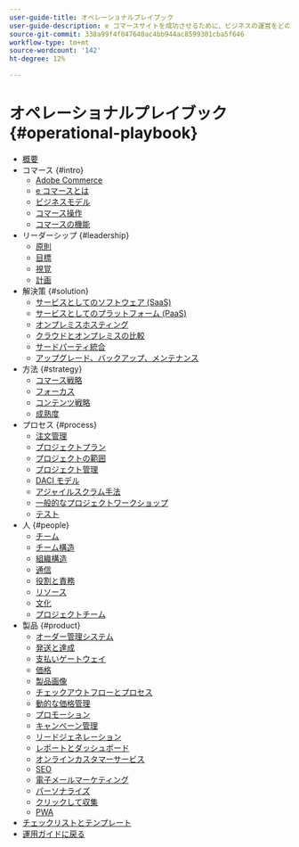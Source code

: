 ```yaml
---
user-guide-title: オペレーショナルプレイブック
user-guide-description: e コマースサイトを成功させるために、ビジネスの運営をどのように準備すればよいかについて学習します。
source-git-commit: 338a99f4f047640ac4bb944ac8599301cba5f646
workflow-type: tm+mt
source-wordcount: '142'
ht-degree: 12%

---
```



# オペレーショナルプレイブック {#operational-playbook}

- [概要](overview.md)
- コマース {#intro}
   - [Adobe Commerce](intro/commerce.md)
   - [e コマースとは](intro/ecommerce.md)
   - [ビジネスモデル](intro/business-model.md)
   - [コマース操作](intro/operations.md)
   - [コマースの機能](intro/features.md)
- リーダーシップ {#leadership}
   - [原則](leadership/principles.md)
   - [目標](leadership/goals.md)
   - [視覚](leadership/vision.md)
   - [計画](leadership/planning.md)
- 解決策 {#solution}
   - [サービスとしてのソフトウェア (SaaS)](solution/software-service.md)
   - [サービスとしてのプラットフォーム (PaaS)](solution/platform-service.md)
   - [オンプレミスホスティング](solution/on-premises.md)
   - [クラウドとオンプレミスの比較](solution/hosting-comparison.md)
   - [サードパーティ統合](solution/integrations.md)
   - [アップグレード、バックアップ、メンテナンス](solution/maintenance.md)
- 方法 {#strategy}
   - [コマース戦略](strategy/commerce.md)
   - [フォーカス](strategy/focus.md)
   - [コンテンツ戦略](strategy/content.md)
   - [成熟度](strategy/maturity.md)
- プロセス {#process}
   - [注文管理](process/order-management.md)
   - [プロジェクトプラン](process/project-plan.md)
   - [プロジェクトの範囲](process/project-scope.md)
   - [プロジェクト管理](process/project-management.md)
   - [DACI モデル](process/project-management-framework.md)
   - [アジャイルスクラム手法](process/agile-scrum.md)
   - [一般的なプロジェクトワークショップ](process/project-workshops.md)
   - [テスト](process/testing.md)
- 人 {#people}
   - [チーム](people/teams.md)
   - [チーム構造](people/team-structure.md)
   - [組織構造](people/organizational-structure.md)
   - [通信](people/communication.md)
   - [役割と責務](people/roles-responsibilities.md)
   - [リソース](people/resources.md)
   - [文化](people/culture.md)
   - [プロジェクトチーム](people/project-teams.md)
- 製品 {#product}
   - [オーダー管理システム](product/order-management-systems.md)
   - [発送と達成](product/shipping-fulfillment.md)
   - [支払いゲートウェイ](product/payment-gateways.md)
   - [価格](product/pricing.md)
   - [製品画像](product/images.md)
   - [チェックアウトフローとプロセス](product/checkout.md)
   - [動的な価格管理](product/dynamic-pricing.md)
   - [プロモーション](product/promotions.md)
   - [キャンペーン管理](product/campaign-management.md)
   - [リードジェネレーション](product/lead-generation.md)
   - [レポートとダッシュボード](product/reporting.md)
   - [オンラインカスタマーサービス](product/customer-service.md)
   - [SEO](product/search-engine-optimization.md)
   - [電子メールマーケティング](product/marketing.md)
   - [パーソナライズ](product/personalization.md)
   - [クリックして収集](product/click-collect.md)
   - [PWA](product/progressive-web-app.md)
- [チェックリストとテンプレート](checklists-templates/home.md)
- [運用ガイドに戻る](https://experienceleague.adobe.com/docs/commerce-operations/operational-guides/home.html)
